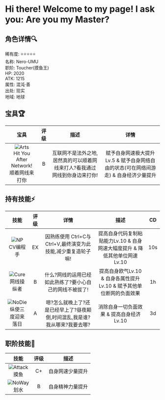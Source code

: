 # Hi there! Welcome to my page! I ask you: Are you my Master?
## 角色详情:mag:     
稀有度: :star::star::star::star::star:     
名称: Nero-UMU     
职阶: Toucher(摸鱼王)     
HP: 2020     
ATK: 1215     
属性: 混沌·善     
出处: 现实     
地域: 地球     

## 宝具:trophy:
|宝具|评级|描述|详情|
|:---:|:---:|:---:|:---:|
|![Arts](https://raw.githubusercontent.com/Nero-UMU/Nero-UMU/main/img/Arts.png)<br>Hit You After Network!<br>顺着网线来打你|B|互联网不是法外之地,居然真的可以顺着网线来打人?看我通过网线到你身边来打你!|赋予自身网速极大提升Lv.5 & 赋予自身网络自由的状态(可在网络间游走) & 自身经济少量提升|


## 持有技能:zap:     
|技能|评级|详情|描述|CD|
|:---:|:---:|:---:|:---:|:---:|
|![NP](https://raw.githubusercontent.com/Nero-UMU/Nero-UMU/main/img/%E5%85%85%E8%83%BD.png)<br>CV编程手|EX|因熟练使用 Ctrl+C与 Ctrl+V,最终演变为此技能,减少重复造轮子嘛!|提高自身代码复制粘贴能力Lv.10 & 自身网速大幅度提升 & 降低其他单位网速Lv.10|10s|
|![Cure](https://raw.githubusercontent.com/Nero-UMU/Nero-UMU/main/img/%E5%9B%9E%E8%A1%80.png)<br>网线操纵者|B|什么?网线的运用已经如此熟练了?要小心自己的网线不被拔了!|提高自身欧气Lv.10 & 自身各属性提升Lv.10 & 赋予其他单位断网的负面效果|1h|
|![NoDie](https://raw.githubusercontent.com/Nero-UMU/Nero-UMU/main/img/%E6%AF%85%E5%8A%9B.png)<br>纵使三度迎来落日|A|嗯?怎么就晚上了?还是已经早上了?昼夜颠倒,时间混乱,我是谁?我从哪来?我要去哪?|消除自身一切负面效果 & 提高自身经济Lv.10|3d|

## 职阶技能:hammer:
|技能|评级|描述|
|:---:|:---:|:---:|
|![Attack](https://raw.githubusercontent.com/Nero-UMU/Nero-UMU/main/img/%E5%8A%A0%E6%94%BB.png)<br>摸鱼|C+|自身网速少量提升|
|![NoWay](https://raw.githubusercontent.com/Nero-UMU/Nero-UMU/main/img/%E5%BC%B1%E5%8C%96%E6%97%A0%E6%95%88.png)<br>划水|B|自身精神力量提升|
